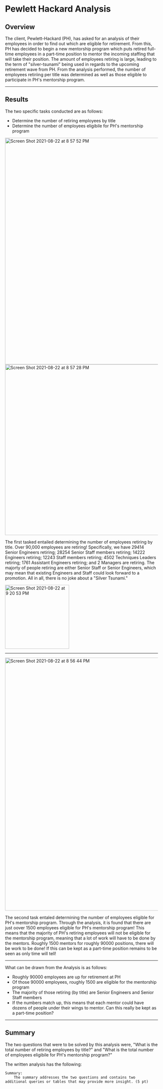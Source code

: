 # Pewlett Hackard Analysis

## Overview 

The client, Pewlett-Hackard (PH), has asked for an analysis of their employees in order to find out which are eligible for retirement. From this, PH has decided to begin a new mentorship program which puts retired full-time employees in a part-time position to mentor the incoming staffing that will take their position. The amount of employees retiring is large, leading to the term of "silver-tsunami" being used in regards to the upcoming retirement wave from PH. From the analysis performed, the number of employees retiriing per title was determined as well as those eligible to participate in PH's mentorship program. 

---

## Results

The two specific tasks conducted are as follows:

- Determine the number of retiring employees by title
- Determine the number of employees eligibile for PH's mentorship program

<img width="747" alt="Screen Shot 2021-08-22 at 8 57 52 PM" src="https://user-images.githubusercontent.com/86274124/130377350-d85504a8-5205-4ca8-942f-2d5e16b26573.png">

<img width="563" alt="Screen Shot 2021-08-22 at 8 57 28 PM" src="https://user-images.githubusercontent.com/86274124/130378063-38a17cd4-e9ff-472c-91f3-d0175474b2a9.png">

The first tasked entailed determining the number of employees retiring by title. Over 90,000 employees are retiring! Specifically, we have 29414 Senior Engineers retiring; 28254 Senior Staff members retiring; 14222 Engineers retiring; 12243 Staff members retiring; 4502 Techniques Leaders retiring; 1761 Assistant Engineers retiring; and 2 Managers are retiring. The majorty of people retiring are either Senior Staff or Senior Engineers, which may mean that existing Engineers and Staff could look forward to a promotion. All in all, there is no joke about a "Silver Tsunami." 

<img width="211" alt="Screen Shot 2021-08-22 at 9 20 53 PM" src="https://user-images.githubusercontent.com/86274124/130377762-99978527-6e61-47b5-aa26-f2152a4d6eaf.png">

---

<img width="834" alt="Screen Shot 2021-08-22 at 8 56 44 PM" src="https://user-images.githubusercontent.com/86274124/130378186-41855917-5a95-4ac9-a72a-520deb7697df.png">

The second task entaled determining the number of employees eligible for PH's mentorship program. Through the analysis, it is found that there are just oover 1500 employees eligible for PH's mentorship program! This means that the majority of PH's retiring employees will not be eligible for the mentorship program, meaning that a lot of work will have to be done by the mentors. Roughly 1500 mentors for roughly 90000 positions, there will be work to be done! If this can be kept as a part-time position remains to be seen as only time will tell!

---

What can be drawn from the Analysis is as follows:
- Roughly 90000 employees are up for retirement at PH 
- Of those 90000 employees, roughly 1500 are eligible for the mentorship program
- The majority of those retiring (by title) are Senior Engineers and Senior Staff members
- If the numbers match up, this means that each mentor could have dozens of people under their wings to mentor. Can this really be kept as a part-time position?

---

## Summary

The two questions that were to be solved by this analysis were, "What is the total number of retiring employees by title?" and "What is the total number of employees eligibile for PH's mentorship program?" 









The written analysis has the following:

    Summary:
        The summary addresses the two questions and contains two additional queries or tables that may provide more insight. (5 pt)





















